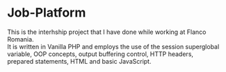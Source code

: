 # Job-Platform
This is the interhship project that I have done while working at Flanco Romania.
<br>
It is written in Vanilla PHP and employs the use of the session superglobal variable, OOP concepts, output buffering control, HTTP headers,
<br>
prepared statements, HTML and basic JavaScript.

